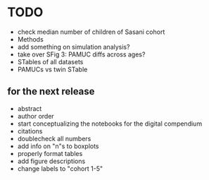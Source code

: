 TODO
====


- check median number of children of Sasani cohort
- Methods
- add something on simulation analysis?
- take over SFig 3: PAMUC diffs across ages?
- STables of all datasets
- PAMUCs vs twin STable



for the next release
--------------------

- abstract
- author order
- start conceptualizing the notebooks for the digital compendium
- citations
- doublecheck all numbers
- add info on "n"s to boxplots
- properly format tables
- add figure descriptions
- change labels to "cohort 1-5"




